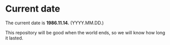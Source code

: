 # Current date

The current date is **1986.11.14.** (YYYY.MM.DD.)

This repository will be good when the world ends, so we will know how long it lasted.